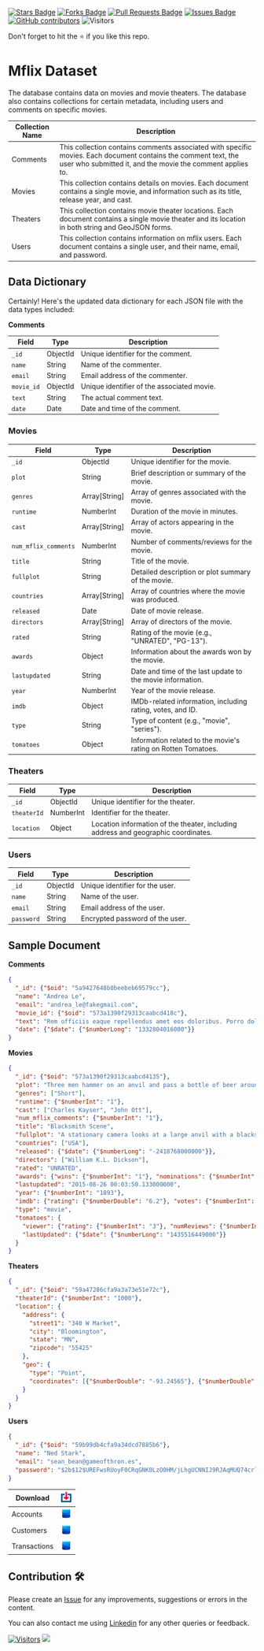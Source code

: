 <a href="https://github.com/drshahizan/dataset/stargazers"><img src="https://img.shields.io/github/stars/drshahizan/dataset" alt="Stars Badge"/></a>
<a href="https://github.com/drshahizan/dataset/network/members"><img src="https://img.shields.io/github/forks/drshahizan/dataset" alt="Forks Badge"/></a>
<a href="https://github.com/drshahizan/dataset/pulls"><img src="https://img.shields.io/github/issues-pr/drshahizan/dataset" alt="Pull Requests Badge"/></a>
<a href="https://github.com/drshahizan/dataset/issues"><img src="https://img.shields.io/github/issues/drshahizan/dataset" alt="Issues Badge"/></a>
<a href="https://github.com/drshahizan/dataset/graphs/contributors"><img alt="GitHub contributors" src="https://img.shields.io/github/contributors/drshahizan/dataset?color=2b9348"></a>
![Visitors](https://api.visitorbadge.io/api/visitors?path=https%3A%2F%2Fgithub.com%2Fdrshahizan%2Fdataset&labelColor=%23d9e3f0&countColor=%23697689&style=flat)

Don't forget to hit the :star: if you like this repo.


# Mflix Dataset

The database contains data on movies and movie theaters. The database also contains collections for certain metadata, including users and comments on specific movies.

| Collection Name | Description                                |
|-----------------|--------------------------------------------|
| Comments | This collection contains comments associated with specific movies. Each document contains the comment text, the user who submitted it, and the movie the comment applies to. |
| Movies | This collection contains details on movies. Each document contains a single movie, and information such as its title, release year, and cast. |
| Theaters | This collection contains movie theater locations. Each document contains a single movie theater and its location in both string and GeoJSON forms.|
|Users| This collection contains information on mflix users. Each document contains a single user, and their name, email, and password.|

## Data Dictionary

Certainly! Here's the updated data dictionary for each JSON file with the data types included:

**Comments**

| Field         | Type         | Description                                 |
|---------------|--------------|---------------------------------------------|
| `_id`         | ObjectId     | Unique identifier for the comment.           |
| `name`        | String       | Name of the commenter.                       |
| `email`       | String       | Email address of the commenter.              |
| `movie_id`    | ObjectId     | Unique identifier of the associated movie.   |
| `text`        | String       | The actual comment text.                     |
| `date`        | Date         | Date and time of the comment.                |

### Movies

| Field                | Type          | Description                                                       |
|----------------------|---------------|-------------------------------------------------------------------|
| `_id`                | ObjectId      | Unique identifier for the movie.                                   |
| `plot`               | String        | Brief description or summary of the movie.                         |
| `genres`             | Array[String] | Array of genres associated with the movie.                         |
| `runtime`            | NumberInt     | Duration of the movie in minutes.                                  |
| `cast`               | Array[String] | Array of actors appearing in the movie.                            |
| `num_mflix_comments` | NumberInt     | Number of comments/reviews for the movie.                          |
| `title`              | String        | Title of the movie.                                                |
| `fullplot`           | String        | Detailed description or plot summary of the movie.                 |
| `countries`          | Array[String] | Array of countries where the movie was produced.                   |
| `released`           | Date          | Date of movie release.                                             |
| `directors`          | Array[String] | Array of directors of the movie.                                   |
| `rated`              | String        | Rating of the movie (e.g., "UNRATED", "PG-13").                     |
| `awards`             | Object        | Information about the awards won by the movie.                     |
| `lastupdated`        | String        | Date and time of the last update to the movie information.          |
| `year`               | NumberInt     | Year of the movie release.                                         |
| `imdb`               | Object        | IMDb-related information, including rating, votes, and ID.          |
| `type`               | String        | Type of content (e.g., "movie", "series").                          |
| `tomatoes`           | Object        | Information related to the movie's rating on Rotten Tomatoes.       |

### Theaters

| Field             | Type                | Description                                             |
|-------------------|---------------------|---------------------------------------------------------|
| `_id`             | ObjectId            | Unique identifier for the theater.                      |
| `theaterId`       | NumberInt           | Identifier for the theater.                             |
| `location`        | Object              | Location information of the theater, including address and geographic coordinates. |

### Users

| Field         | Type         | Description                                 |
|---------------|--------------|---------------------------------------------|
| `_id`         | ObjectId     | Unique identifier for the user.              |
| `name`        | String       | Name of the user.                            |
| `email`       | String       | Email address of the user.                   |
| `password`    | String       | Encrypted password of the user.              |

## Sample Document

**Comments**
```json
{
  "_id": {"$oid": "5a9427648b0beebeb69579cc"},
  "name": "Andrea Le",
  "email": "andrea_le@fakegmail.com",
  "movie_id": {"$oid": "573a1390f29313caabcd418c"},
  "text": "Rem officiis eaque repellendus amet eos doloribus. Porro dolor voluptatum voluptates neque culpa molestias. Voluptate unde nulla temporibus ullam.",
  "date": {"$date": {"$numberLong": "1332804016000"}}
}
```

**Movies**
```json
{
  "_id": {"$oid": "573a1390f29313caabcd4135"},
  "plot": "Three men hammer on an anvil and pass a bottle of beer around.",
  "genres": ["Short"],
  "runtime": {"$numberInt": "1"},
  "cast": ["Charles Kayser", "John Ott"],
  "num_mflix_comments": {"$numberInt": "1"},
  "title": "Blacksmith Scene",
  "fullplot": "A stationary camera looks at a large anvil with a blacksmith behind it and one on either side. The smith in the middle draws a heated metal rod from the fire, places it on the anvil, and all three begin a rhythmic hammering. After several blows, the metal goes back in the fire. One smith pulls out a bottle of beer, and they each take a swig. Then, out comes the glowing metal and the hammering resumes.",
  "countries": ["USA"],
  "released": {"$date": {"$numberLong": "-2418768000000"}},
  "directors": ["William K.L. Dickson"],
  "rated": "UNRATED",
  "awards": {"wins": {"$numberInt": "1"}, "nominations": {"$numberInt": "0"}, "text": "1 win."},
  "lastupdated": "2015-08-26 00:03:50.133000000",
  "year": {"$numberInt": "1893"},
  "imdb": {"rating": {"$numberDouble": "6.2"}, "votes": {"$numberInt": "1189"}, "id": {"$numberInt": "5"}},
  "type": "movie",
  "tomatoes": {
    "viewer": {"rating": {"$numberInt": "3"}, "numReviews": {"$numberInt": "184"}, "meter": {"$numberInt": "32"}},
    "lastUpdated": {"$date": {"$numberLong": "1435516449000"}}
  }
}
```

**Theaters**
```json
{
  "_id": {"$oid": "59a47286cfa9a3a73e51e72c"},
  "theaterId": {"$numberInt": "1000"},
  "location": {
    "address": {
      "street1": "340 W Market",
      "city": "Bloomington",
      "state": "MN",
      "zipcode": "55425"
    },
    "geo": {
      "type": "Point",
      "coordinates": [{"$numberDouble": "-93.24565"}, {"$numberDouble": "44.85466"}]
    }
  }
}
```

**Users**
```json
{
  "_id": {"$oid": "59b99db4cfa9a34dcd7885b6"},
  "name": "Ned Stark",
  "email": "sean_bean@gameofthron.es",
  "password": "$2b$12$UREFwsRUoyF0CRqGNK0LzO0HM/jLhgUCNNIJ9RJAqMUQ74crlJ1Vu"
}
```

| Download |<img alt="activity status" height="24" src="../../images/download.png" />|
|---|:---:|
| Accounts |<a href="accounts.json" ><img src="../../images/dataset.png" width="24px" height="24px" ></a>|
| Customers|<a href="customer.json" ><img src="../../images/dataset.png" width="24px" height="24px" ></a>|
| Transactions|<a href="transactions.json" ><img src="../../images/dataset.png" width="24px" height="24px" ></a>|


## Contribution 🛠️
Please create an [Issue](https://github.com/drshahizan/Python_EDA/issues) for any improvements, suggestions or errors in the content.

You can also contact me using [Linkedin](https://www.linkedin.com/in/drshahizan/) for any other queries or feedback.

[![Visitors](https://api.visitorbadge.io/api/visitors?path=https%3A%2F%2Fgithub.com%2Fdrshahizan&labelColor=%23697689&countColor=%23555555&style=plastic)](https://visitorbadge.io/status?path=https%3A%2F%2Fgithub.com%2Fdrshahizan)
![](https://hit.yhype.me/github/profile?user_id=81284918)


